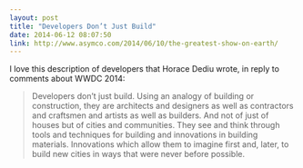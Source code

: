 ```yaml
---
layout: post
title: "Developers Don’t Just Build"
date: 2014-06-12 08:07:50
link: http://www.asymco.com/2014/06/10/the-greatest-show-on-earth/
---
```

I love this description of developers that Horace Dediu wrote, in reply to comments about WWDC 2014:

> Developers don’t just build. Using an analogy of building or construction, they are architects and designers as well as contractors and craftsmen and artists as well as builders. And not of just of houses but of cities and communities. They see and think through tools and techniques for building and innovations in building materials. Innovations which allow them to imagine first and, later, to build new cities in ways that were never before possible.
